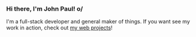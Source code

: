 ### Hi there, I'm John Paul! o/

I'm a full-stack developer and general maker of things. If you want see my work in action, check out [my web projects](https://www.jpcode.dev)! 

<!--
**John-Paul-R/John-Paul-R** is a ✨ _special_ ✨ repository because its `README.md` (this file) appears on your GitHub profile.

Here are some ideas to get you started:

- 🔭 I’m currently working on ...
- 🌱 I’m currently learning ...
- 👯 I’m looking to collaborate on ...
- 🤔 I’m looking for help with ...
- 💬 Ask me about ...
- 📫 How to reach me: ...
- 😄 Pronouns: ...
- ⚡ Fun fact: ...
-->
